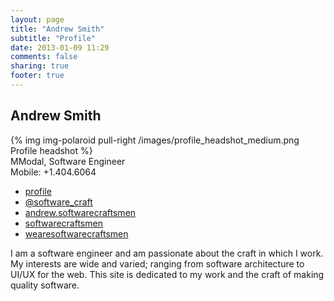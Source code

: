 ```yaml
---
layout: page
title: "Andrew Smith"
subtitle: "Profile"
date: 2013-01-09 11:29
comments: false
sharing: true
footer: true
---
```

<div class="vcard bio">
	<h2 class="fn hide">Andrew Smith</h2>
	{% img img-polaroid pull-right /images/profile_headshot_medium.png Profile headshot %}
	<div class="org">
		<span class="value">MModal</span>,
		<span class="title">Software Engineer</span>
	</div>
	<div class="tel">
		<span class="type"><span class="value">Mobile</span>: <span class="value">+1</span>.<span class="value">404</span>.<span class="value">6064</span>
	</div>
	<div class="profiles">
		<ul class="unstyled">
		    <li><a rel="me" class="url linked-in" href="http://twitter.com/software_craft"><i class="icon-linked-in"></i> profile</a></li>
			<li><a rel="me" class="url twitter" href="http://twitter.com/software_craft"><i class="icon-twitter"></i> @software_craft</a></li>
			<li><a rel="me" class="url google-plus" href="http://plus.google.com/u/0/101345975897161918424;"><i class="icon-google-plus"></i> andrew.softwarecraftsmen</a></li>
			<li><a rel="me" class="url github" href="http://github.com/softwarecraftsmen"><i class="icon-github"></i> softwarecraftsmen</a></li>
			<li><a rel="me" class="url bitbucket" href="http://scm.wearesoftwarecraftsmen.com"><i class="icon-bitbucket"></i> wearesoftwarecraftsmen</a></li>
		</ul>
	</div>
	<div class="notes">
		<p><span class="value">I am a software engineer and am passionate about the craft in which I work. My interests are wide and varied; ranging from software architecture to UI/UX for the web.</span> This site is dedicated to my work and the craft of making quality software.</p>
	</div>
</div>
